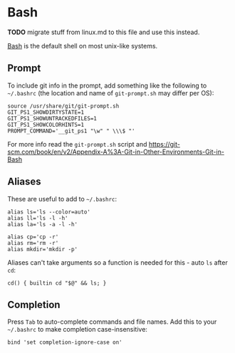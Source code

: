 # Bash
**TODO** migrate stuff from linux.md to this file and use this instead.

[Bash][] is the default shell on most unix-like systems.

## Prompt
To include git info in the prompt, add something like the following to
`~/.bashrc` (the location and name of `git-prompt.sh` may differ per OS):

    source /usr/share/git/git-prompt.sh
    GIT_PS1_SHOWDIRTYSTATE=1
    GIT_PS1_SHOWUNTRACKEDFILES=1
    GIT_PS1_SHOWCOLORHINTS=1
    PROMPT_COMMAND='__git_ps1 "\w" " \\\$ "'

For more info read the `git-prompt.sh` script and <https://git-scm.com/book/en/v2/Appendix-A%3A-Git-in-Other-Environments-Git-in-Bash>

## Aliases
These are useful to add to `~/.bashrc`:

    alias ls='ls --color=auto'
    alias ll='ls -l -h'
    alias la='ls -a -l -h'

    alias cp='cp -r'
    alias rm='rm -r'
    alias mkdir='mkdir -p'

Aliases can't take arguments so a function is needed for this -
auto `ls` after `cd`:

    cd() { builtin cd "$@" && ls; }

## Completion
Press `Tab` to auto-complete commands and file names.
Add this to your `~/.bashrc` to make completion case-insensitive:

    bind 'set completion-ignore-case on'

[Bash]: https://en.wikipedia.org/wiki/Bash_(Unix_shell)
